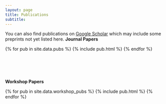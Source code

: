 ```yaml
---
layout: page
title: Publications
subtitle:
---
```


<style>
  /* Adjust the page width just for this page alone. */
  .container-md {
    max-width: 1800px; /* Set your desired maximum width */
    margin-left: auto;
    margin-right: auto;
  }

  /* Add any other custom styles for the page */
  body {
    margin: 0; /* Set margin to 0 for the entire body */
  }
</style>

You can also find publications on <a href="https://scholar.google.com/citations?user=0Xzd2f8AAAAJ">Google Scholar</a> which may include some preprints not yet listed here.
**Journal Papers**

<!-- Just make a table and iterate through publications. -->
<table cellpadding="10" width="100%">
    {% for pub in site.data.pubs %}
        {% include pub.html %}
    {% endfor %}
</table>

<!-- Daniel: doing this to add a separate workshop publication section. -->
<div style="height: 40px;"></div>

**Workshop Papers**

<!--Daniel: uses the same pub.html, but a different data.workshop_pubs -->
<table cellpadding="10" width="100%">
    {% for pub in site.data.workshop_pubs %}
        {% include pub.html %}
    {% endfor %}
</table>

<script>
(function () {
  const DEFAULT_SCALE = 2;     // 기본 2배
  const PADDING = 16;          // 커서와 미리보기 사이 간격

  let preview = null;

  function onEnter(e) {
    const img = e.currentTarget;
    const rect = img.getBoundingClientRect();
    const scale = parseFloat(img.dataset.scale || DEFAULT_SCALE);

    // 미리보기 이미지 생성
    preview = document.createElement('img');
    preview.src = img.currentSrc || img.src;
    preview.alt = img.alt || 'preview';
    preview.style.position = 'fixed';
    preview.style.pointerEvents = 'none';
    preview.style.zIndex = '9999';
    preview.style.boxShadow = '0 10px 30px rgba(0,0,0,.35)';
    preview.style.borderRadius = '6px';
    preview.style.background = '#fff';
    preview.style.width = Math.round(rect.width * scale) + 'px';
    preview.style.maxWidth = (window.innerWidth * 0.9) + 'px';
    preview.style.maxHeight = (window.innerHeight * 0.9) + 'px';
    preview.style.transition = 'opacity .08s ease';
    preview.style.opacity = '0';

    document.body.appendChild(preview);
    // 약간의 지연 후 보여주기 (부드럽게)
    requestAnimationFrame(() => { if (preview) preview.style.opacity = '1'; });
  }

  function onMove(e) {
    if (!preview) return;

    const vw = window.innerWidth, vh = window.innerHeight;
    const pw = preview.naturalWidth ? preview.width : preview.getBoundingClientRect().width;
    const ph = preview.naturalHeight ? preview.height : preview.getBoundingClientRect().height;

    // 기본 위치: 커서 오른쪽-아래
    let x = e.clientX + PADDING;
    let y = e.clientY + PADDING;

    // 화면을 넘치면 좌/상단으로 뒤집기
    if (x + pw > vw - 8) x = e.clientX - pw - PADDING;
    if (y + ph > vh - 8) y = e.clientY - ph - PADDING;

    preview.style.left = x + 'px';
    preview.style.top  = y + 'px';
  }

  function onLeave() {
    if (preview) {
      preview.remove();
      preview = null;
    }
  }

  function bind() {
    document.querySelectorAll('img.js-hover-zoom').forEach(img => {
      img.addEventListener('mouseenter', onEnter);
      img.addEventListener('mousemove', onMove);
      img.addEventListener('mouseleave', onLeave);
      // 스크롤 시에는 미리보기 제거
      img.addEventListener('scroll', onLeave, { passive: true });
    });
    // 페이지 스크롤/리사이즈 시에도 안전하게 제거
    window.addEventListener('scroll', onLeave, { passive: true });
    window.addEventListener('resize', onLeave);
  }

  if (document.readyState === 'loading') {
    document.addEventListener('DOMContentLoaded', bind);
  } else {
    bind();
  }
})();
</script>
